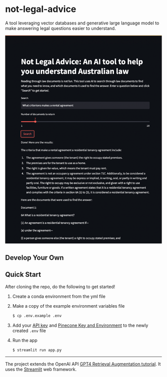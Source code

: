 # not-legal-advice
A tool leveraging vector databases and generative large language model to make answering legal questions easier to understand.

![Alt text](ui.png)

## Develop Your Own

## Quick Start

After cloning the repo, do the following to get started!

1. Create a conda environment from the yml file

2. Make a copy of the example environment variables file

   ```bash
   $ cp .env.example .env
   ```

3. Add your [API key](https://beta.openai.com/account/api-keys) and [Pinecone Key and Environment](https://app.pinecone.io/) to the newly created `.env` file

4. Run the app

   ```bash
   $ streamlit run app.py
   ```

--------

The project extends the OpenAI API [GPT4 Retrieval Augmentation tutorial](https://github.com/openai/openai-cookbook/blob/main/examples/vector_databases/pinecone/GPT4_Retrieval_Augmentation.ipynb). It uses the [Streamlit](https://docs.streamlit.io/) web framework.
